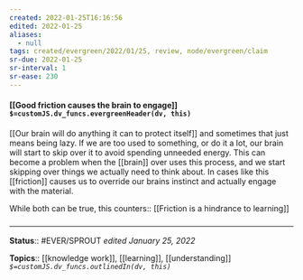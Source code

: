 ```yaml
---
created: 2022-01-25T16:16:56 
edited: 2022-01-25
aliases:
  - null
tags: created/evergreen/2022/01/25, review, node/evergreen/claim
sr-due: 2022-01-25
sr-interval: 1
sr-ease: 230
---
```


#### [[Good friction causes the brain to engage]] `$=customJS.dv_funcs.evergreenHeader(dv, this)`

[[Our brain will do anything it can to protect itself]] and sometimes that just means being lazy. 
If we are too used to something, or do it a lot, our brain will start to skip over it to avoid spending unneeded energy. This can become a problem when the [[brain]] over uses this process, and we start skipping over things we actually need to think about. In cases like this [[friction]] causes us to override our brains instinct and actually engage with the material.

While both can be true, this
counters:: [[Friction is a hindrance to learning]]

### <hr class="footnote"/>

**Status**:: #EVER/SPROUT 
*edited January 25, 2022*

**Topics**:: [[knowledge work]], [[learning]], [[understanding]]
*`$=customJS.dv_funcs.outlinedIn(dv, this)`*

